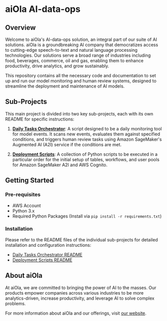 # aiOla AI-data-ops

## Overview
Welcome to aiOla's AI-data-ops solution, an integral part of our suite of AI solutions. aiOla is a groundbreaking AI company that democratizes access to cutting-edge speech-to-text and natural language processing technologies. Our solutions serve a broad range of industries including food, beverages, commerce, oil and gas, enabling them to enhance productivity, drive analytics, and grow sustainably.

This repository contains all the necessary code and documentation to set up and run our model monitoring and human review systems, designed to streamline the deployment and maintenance of AI models.

## Sub-Projects

This main project is divided into two key sub-projects, each with its own README for specific instructions:

1. **[Daily Tasks Orchestrator](./Daily-Tasks-Orchestrator/README.md)**: A script designed to be a daily monitoring tool for model events. It scans new events, evaluates them against specified conditions, and triggers human review tasks using Amazon SageMaker's Augmented AI (A2I) service if the conditions are met.

2. **[Deployment Scripts](./Deployment-Scripts/README.md)**: A collection of Python scripts to be executed in a particular order for the initial setup of tables, workflows, and user pools for Amazon SageMaker A2I and AWS Cognito.

## Getting Started

### Pre-requisites

- AWS Account
- Python 3.x
- Required Python Packages (Install via `pip install -r requirements.txt`)

### Installation

Please refer to the README files of the individual sub-projects for detailed installation and configuration instructions:

- [Daily Tasks Orchestrator README](./Daily-Tasks-Orchestrator/README.md)
- [Deployment Scripts README](./Deployment-Scripts/README.md)

## About aiOla

At aiOla, we are committed to bringing the power of AI to the masses. Our products empower companies across various industries to be more analytics-driven, increase productivity, and leverage AI to solve complex problems.

For more information about aiOla and our offerings, visit [our website](https://aiola.com).

